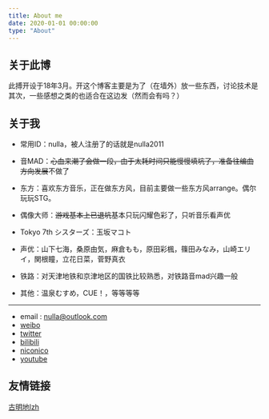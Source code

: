 ```yaml
---
title: About me
date: 2020-01-01 00:00:00
type: "About"
---
```

## 关于此博

此搏开设于18年3月。开这个博客主要是为了（在墙外）放一些东西，讨论技术是其次，一些感想之类的也适合在这边发（然而会有吗？）

## 关于我

- 常用ID：nulla，被人注册了的话就是nulla2011

- 音MAD：~~心血来潮了会做一段，由于太耗时间只能慢慢填坑了，准备往编曲方向发展~~不做了

- 东方：喜欢东方音乐，正在做东方风，目前主要做一些东方风arrange。偶尔玩玩STG。

- 偶像大师：~~游戏基本上已退坑~~基本只玩闪耀色彩了，只听音乐看声优

- Tokyo 7th シスターズ：玉坂マコト

- 声优：山下七海，桑原由気，麻倉もも，原田彩楓，篠田みなみ，山崎エリイ，関根瞳，立花日菜，菅野真衣

- 铁路：对天津地铁和京津地区的国铁比较熟悉，对铁路音mad兴趣一般

- 其他：温泉むすめ，CUE！，等等等等

---

- email : nulla@outlook.com
- [weibo](https://weibo.com/nulla2011)
- [twitter](https://twitter.com/nulla2011)
- [bilibili](https://space.bilibili.com/614917)
- [niconico](http://www.nicovideo.jp/user/30043882)
- [youtube](https://www.youtube.com/channel/UC8oZtp8ay0Omfl7VYOqOJFw)


## 友情链接
[古明地lzh](https://shiito.me/)
